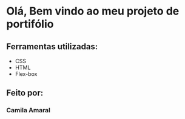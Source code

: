 # Olá, Bem vindo ao meu projeto de portifólio

## Ferramentas utilizadas:
* CSS
* HTML
* Flex-box

## Feito por:

### Camila Amaral

